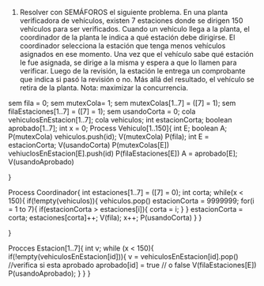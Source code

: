 1. Resolver con SEMÁFOROS el siguiente problema. En una planta verificadora de vehículos, existen 7 estaciones donde
se  dirigen  150  vehículos  para  ser  verificados.  Cuando  un  vehículo  llega  a  la  planta,  el  coordinador  de la  planta  le 
indica a qué estación debe dirigirse. El coordinador selecciona la estación que tenga menos vehículos asignados en ese 
momento. Una vez que el vehículo sabe qué estación le fue asignada, se dirige a la misma y espera a que lo llamen 
para verificar. Luego de la revisión, la estación le entrega un comprobante que indica si pasó la revisión o no. Más allá 
del resultado, el vehículo se retira de la planta. Nota: maximizar la concurrencia.


sem fila = 0;
sem mutexCola= 1;
sem mutexColas[1..7] = ([7] = 1);
sem filaEstaciones[1..7] = ([7] = 1);
sem usandoCorta = 0;
cola vehiculosEnEstacion[1..7];
cola vehiculos;
int estacionCorta;
boolean aprobado[1..7];
int x = 0;
Process Vehiculo[1..150]{
    int E;
    boolean A;
    P(mutexCola)
    vehiculos.push(id);
    V(mutexCola)
    P(fila);
    int E = estacionCorta;
    V(usandoCorta)
    P(mutexColas[E])
    vehiuclosEnEstacion[E].push(id)
    P(filaEstaciones[E])
    A = aprobado[E];
    V(usandoAprobado)
    
}   

Process Coordinador{
    int estaciones[1..7] = ([7] = 0);
    int corta;
    while(x < 150){
        if(!empty(vehiculos)){
            vehiculos.pop()
            estacionCorta = 9999999;
            for(i = 1 to 7){
                if(estacionCorta > estaciones[i]){
                    corta = i;
                }
            } 
            estacionCorta = corta;
            estaciones[corta]++;
            V(fila);
            x++;
            P(usandoCorta)
        }
    }

}

Procces Estacion[1..7]{
    int v;
    while (x < 150){
        if(!empty(vehiculosEnEstacion[id])){
          v = vehiculosEnEstacion[id].pop()
          //verifica si esta aprobado
          aprobado[id] = true // o false
          V(filaEstaciones[E])
          P(usandoAprobado);
        }
    }
}